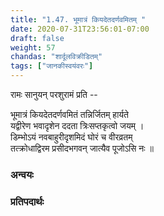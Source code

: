 ```yaml
---
title: "1.47. भूमात्रं कियदेतदर्णवमितम् "
date: 2020-07-31T23:56:01-07:00
draft: false
weight: 57
chandas: "शार्दूलविक्रीडितम्"
tags: ["जानकीस्वयंवरः"]
---
```


<div class="skt_gadya">


रामः सानुयन् परशुरामं प्रति  --  

</div>

<div class="shloka">

भूमात्रं कियदेतदर्णवमितं तन्निर्जितम् हार्यते <br/>
यद्वीरेण भवादृशेन ददता त्रिःसप्तकृत्वो जयम् ।  <br/>
डिम्भोऽयं नवबाहुरीदृशमिदं घोरं च वीरव्रतम् <br/>
तत्क्रोधाद्विरम प्रसीदभगवन् जात्यैव पूजोऽसि नः ॥ <br/>

</div>

### अन्वयः
<div class="tatparya">


</div>

### प्रतिपदार्थः

<div class="padartha">


</div>

